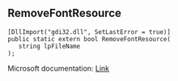 ## RemoveFontResource

```
[DllImport("gdi32.dll", SetLastError = true)]
public static extern bool RemoveFontResource(
   string lpFileName
);
```

Microsoft documentation: [Link](https://docs.microsoft.com/en-us/windows/win32/api/wingdi/nf-wingdi-removefontresourcea)
